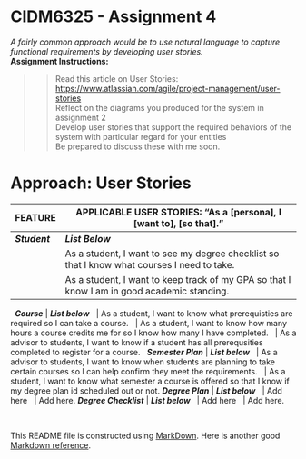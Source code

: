 # CIDM6325 - Assignment 4
*A fairly common approach would be to use natural language to capture functional requirements by developing user stories.*<br>
**Assignment Instructions:**
>>Read this article on User Stories: https://www.atlassian.com/agile/project-management/user-stories<br>
>>Reflect on the diagrams you produced for the system in assignment 2<br>
>>Develop user stories that support the required behaviors of the system with particular regard for your entities<br>
>>Be prepared to discuss these with me soon.<br>



# Approach: User Stories

FEATURE                      | APPLICABLE USER STORIES: “As a [persona], I [want to], [so that].”
---                          | ---
***Student***                | ***List Below***
&nbsp;        | As a student, I want to see my degree checklist so that I know what courses I need to take.
&nbsp;        | As a student, I want to keep track of my GPA so that I know I am in good academic standing.
&nbsp;
***Course***                 | ***List below***
&nbsp;        | As a student, I want to know what prerequisties are required so I can take a course.
&nbsp;        | As a student, I want to know how many hours a course credits me for so I know how many I have completed.
&nbsp;        | As a advisor to students, I want to know if a student has all prerequsities completed to register for a course.
&nbsp;
***Semester Plan***          | ***List below***
&nbsp;        | As a advisor to students, I want to know when students are planning to take certain courses so I can help confirm they meet the requirements.
&nbsp;        | As a student, I want to know what semester a course is offered so that I know if my degree plan id scheduled out or not.
***Degree Plan***          | ***List below***
&nbsp;        | Add here
&nbsp;        | Add here.
***Degree Checklist***          | ***List below***
&nbsp;        | Add here
&nbsp;        | Add here.

&nbsp;

This README file is constructed using [MarkDown](https://www.markdownguide.org/basic-syntax).  Here is another good [Markdown reference](https://commonmark.org/help/).
